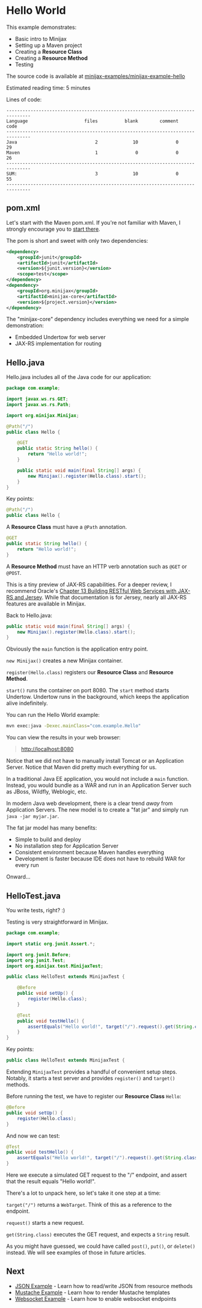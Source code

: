 
Hello World
===========

This example demonstrates:

* Basic intro to Minijax
* Setting up a Maven project
* Creating a **Resource Class**
* Creating a **Resource Method**
* Testing

The source code is available at [minijax-examples/minijax-example-hello](https://github.com/minijax/minijax/tree/master/minijax-examples/minijax-example-hello)

Estimated reading time: 5 minutes

Lines of code:

```
-------------------------------------------------------------------------------
Language                     files          blank        comment           code
-------------------------------------------------------------------------------
Java                             2             10              0             29
Maven                            1              0              0             26
-------------------------------------------------------------------------------
SUM:                             3             10              0             55
-------------------------------------------------------------------------------
```

pom.xml
-------

Let's start with the Maven pom.xml.  If you're not familiar with Maven, I strongly encourage you to [start there](https://maven.apache.org/pom.html).

The pom is short and sweet with only two dependencies:

```xml
<dependency>
    <groupId>junit</groupId>
    <artifactId>junit</artifactId>
    <version>${junit.version}</version>
    <scope>test</scope>
</dependency>
<dependency>
    <groupId>org.minijax</groupId>
    <artifactId>minijax-core</artifactId>
    <version>${project.version}</version>
</dependency>
```

The "minijax-core" dependency includes everything we need for a simple demonstration:

* Embedded Undertow for web server
* JAX-RS implementation for routing

Hello.java
----------

Hello.java includes all of the Java code for our application:

```java
package com.example;

import javax.ws.rs.GET;
import javax.ws.rs.Path;

import org.minijax.Minijax;

@Path("/")
public class Hello {

    @GET
    public static String hello() {
        return "Hello world!";
    }

    public static void main(final String[] args) {
        new Minijax().register(Hello.class).start();
    }
}
```

Key points:

```java
@Path("/")
public class Hello {
```

A **Resource Class** must have a `@Path` annotation.

```java
@GET
public static String hello() {
    return "Hello world!";
}
```

A **Resource Method** must have an HTTP verb annotation such as `@GET` or `@POST`.

This is a tiny preview of JAX-RS capabilities.  For a deeper review, I recommend Oracle's [Chapter 13 Building RESTful Web Services with JAX-RS and Jersey](https://docs.oracle.com/cd/E19226-01/820-7627/6nisfjmk8/index.html).  While that documentation is for Jersey, nearly all JAX-RS features are available in Minijax.

Back to Hello.java:

```java
public static void main(final String[] args) {
    new Minijax().register(Hello.class).start();
}
```

Obviously the `main` function is the application entry point.

`new Minijax()` creates a new Minijax container.  

`register(Hello.class)` registers our **Resource Class** and **Resource Method**.

`start()` runs the container on port 8080.  The `start` method starts Undertow.  Undertow runs in the background, which keeps the application alive indefinitely.

You can run the Hello World example:

```bash
mvn exec:java -Dexec.mainClass="com.example.Hello"
```

You can view the results in your web browser:

> <http://localhost:8080>

Notice that we did not have to manually install Tomcat or an Application Server.  Notice that Maven did pretty much everything for us.

In a traditional Java EE application, you would not include a `main` function.  Instead, you would bundle as a WAR and run in an Application Server such as JBoss, Wildfly, Weblogic, etc.

In modern Java web development, there is a clear trend *away* from Application Servers.  The new model is to create a "fat jar" and simply run `java -jar myjar.jar`.

The fat jar model has many benefits:

* Simple to build and deploy
* No installation step for Application Server
* Consistent environment because Maven handles everything
* Development is faster because IDE does not have to rebuild WAR for every run

Onward...

HelloTest.java
--------------

You write tests, right? :)

Testing is very straightforward in Minijax.

```java
package com.example;

import static org.junit.Assert.*;

import org.junit.Before;
import org.junit.Test;
import org.minijax.test.MinijaxTest;

public class HelloTest extends MinijaxTest {

    @Before
    public void setUp() {
        register(Hello.class);
    }

    @Test
    public void testHello() {
        assertEquals("Hello world!", target("/").request().get(String.class));
    }
}
```

Key points:

```java
public class HelloTest extends MinijaxTest {
```

Extending `MinijaxTest` provides a handful of convenient setup steps.  Notably, it starts a test server and provides `register()` and `target()` methods.

Before running the test, we have to register our **Resource Class** `Hello`:

```java
@Before
public void setUp() {
    register(Hello.class);
}
```

And now we can test:

```java
@Test
public void testHello() {
    assertEquals("Hello world!", target("/").request().get(String.class));
}
```

Here we execute a simulated GET request to the "/" endpoint, and assert that the result equals "Hello world!".

There's a lot to unpack here, so let's take it one step at a time:

`target("/")` returns a `WebTarget`.  Think of this as a reference to the endpoint.

`request()` starts a new request.

`get(String.class)` executes the GET request, and expects a `String` result.

As you might have guessed, we could have called `post()`, `put()`, or `delete()` instead.  We will see examples of those in future articles.

Next
----

* [JSON Example](../minijax-example-json) - Learn how to read/write JSON from resource methods
* [Mustache Example](../minijax-example-mustache) - Learn how to render Mustache templates
* [Websocket Example](../minijax-example-websocket) - Learn how to enable websocket endpoints

